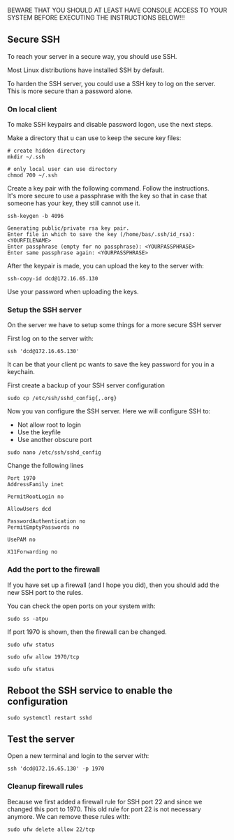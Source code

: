 BEWARE THAT YOU SHOULD AT LEAST HAVE CONSOLE ACCESS TO YOUR SYSTEM BEFORE EXECUTING THE INSTRUCTIONS BELOW!!!

## Secure SSH

To reach your server in a secure way, you should use SSH.

Most Linux distributions have installed SSH by default.

To harden the SSH server, you could use a SSH key to log on the server. This is more secure than a password alone.

### On local client

To make SSH keypairs and disable password logon, use the next steps.

Make a directory that u can use to keep the secure key files:

```
# create hidden directory
mkdir ~/.ssh 

# only local user can use directory
chmod 700 ~/.ssh
```

Create a key pair with the following command. Follow the instructions.  
It's more secure to use a passphrase with the key so that in case that someone has your key, they still cannot use it.

```
ssh-keygen -b 4096

Generating public/private rsa key pair.
Enter file in which to save the key (/home/bas/.ssh/id_rsa): <YOURFILENAME>
Enter passphrase (empty for no passphrase): <YOURPASSPHRASE>
Enter same passphrase again: <YOURPASSPHRASE>
```
After the keypair is made, you can upload the key to the server with:

```
ssh-copy-id dcd@172.16.65.130

```

Use your password when uploading the keys.

### Setup the SSH server

On the server we have to setup some things for a more secure SSH server

First log on to the server with:

```
ssh 'dcd@172.16.65.130'
```

It can be that your client pc wants to save the key password for you in a keychain.

First create a backup of your SSH server configuration

```
sudo cp /etc/ssh/sshd_config{,.org}
```

Now you van configure the SSH server.
Here we will configure SSH to:

* Not allow root to login
* Use the keyfile
* Use another obscure port

```
sudo nano /etc/ssh/sshd_config
```

Change the following lines

```
Port 1970
AddressFamily inet

PermitRootLogin no

AllowUsers dcd

PasswordAuthentication no 
PermitEmptyPasswords no

UsePAM no

X11Forwarding no
```

### Add the port to the firewall

If you have set up a firewall (and I hope you did), then you should add the new SSH port to the rules.


You can check the open ports on your system with:

```
sudo ss -atpu
```

If port 1970 is shown, then the firewall can be changed.


```
sudo ufw status

sudo ufw allow 1970/tcp

sudo ufw status
```

## Reboot the SSH service to enable the configuration


```
sudo systemctl restart sshd
```

## Test the server

Open a new terminal and login to the server with:

```
ssh 'dcd@172.16.65.130' -p 1970
```

### Cleanup firewall rules

Because we first added a firewall rule for SSH port 22 and since we changed this port to 1970. This old rule for port 22 is not necessary anymore. We can remove these rules with:

```
sudo ufw delete allow 22/tcp
```


